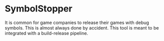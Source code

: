 # SymbolStopper
It is common for game companies to release their games with debug symbols. This is almost always done by accident. This tool is meant to be integrated with a build-release pipeline.
